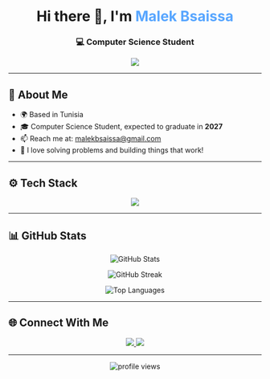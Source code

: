 <h1 align="center">Hi there 👋, I'm <span style="color:#58a6ff">Malek Bsaissa</span></h1>
<h3 align="center">💻 Computer Science Student</h3>

<p align="center">
  <img src="https://readme-typing-svg.herokuapp.com?color=58A6FF&center=true&lines=Passionate+about+coding;Lover+of+clean+code+and+UIs;Always+learning+new+tech;Game+dev+as+a+hobby+🎮" />
</p>

---

## 🧠 About Me

- 🌍 Based in Tunisia  
- 🎓 Computer Science Student, expected to graduate in **2027**    
- 📫 Reach me at: [malekbsaissa@gmail.com](mailto:malekbsaissa@gmail.com)  
- 🧠 I love solving problems and building things that work!

---

## ⚙️ Tech Stack

<p align="center">
  <img src="https://skillicons.dev/icons?i=c,cpp,java,python,php,html,css,js,symfony,git,linux,mysql,firebase" />
</p>

---

## 📊 GitHub Stats

<p align="center">
  <img src="https://github-readme-stats.vercel.app/api?username=AtfastrSlushyMaker&show_icons=true&theme=tokyonight&hide_border=true" alt="GitHub Stats" />
</p>

<p align="center">
  <img src="https://github-readme-streak-stats.herokuapp.com/?user=AtfastrSlushyMaker&theme=tokyonight&hide_border=true" alt="GitHub Streak" />
</p>

<p align="center">
  <img src="https://github-readme-stats.vercel.app/api/top-langs/?username=AtfastrSlushyMaker&layout=compact&theme=tokyonight&hide_border=true" alt="Top Languages" />
</p>

---

## 🌐 Connect With Me

<p align="center">
  <a href="https://www.linkedin.com/in/malek-b-8861b229b/" target="_blank">
    <img src="https://img.shields.io/badge/LinkedIn-%230077B5.svg?style=for-the-badge&logo=linkedin&logoColor=white" />
  </a>
  <a href="https://github.com/AtfastrSlushyMaker" target="_blank">
    <img src="https://img.shields.io/badge/GitHub-%23121011.svg?style=for-the-badge&logo=github&logoColor=white" />
  </a>
</p>

---

<p align="center">
  <img src="https://komarev.com/ghpvc/?username=AtfastrSlushyMaker&label=Profile+Views&color=0e75b6&style=flat" alt="profile views" />
</p>
